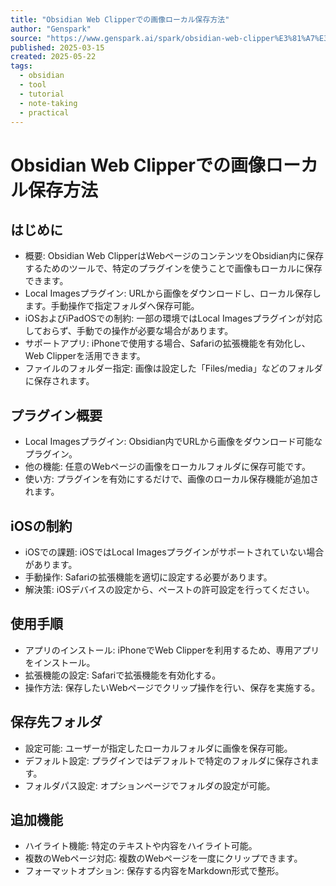 ```yaml
---
title: "Obsidian Web Clipperでの画像ローカル保存方法"
author: "Genspark"
source: "https://www.genspark.ai/spark/obsidian-web-clipper%E3%81%A7%E3%81%AE%E7%94%BB%E5%83%8F%E3%83%AD%E3%83%BC%E3%82%AB%E3%83%AB%E4%BF%9D%E5%AD%98%E6%96%B9%E6%B3%95/893ef059-4f12-4003-8b83-e2f09a0af038"
published: 2025-03-15
created: 2025-05-22
tags:
  - obsidian
  - tool
  - tutorial
  - note-taking
  - practical
---
```


# Obsidian Web Clipperでの画像ローカル保存方法

## はじめに

- 概要: Obsidian Web ClipperはWebページのコンテンツをObsidian内に保存するためのツールで、特定のプラグインを使うことで画像もローカルに保存できます。
- Local Imagesプラグイン: URLから画像をダウンロードし、ローカル保存します。手動操作で指定フォルダへ保存可能。
- iOSおよびiPadOSでの制約: 一部の環境ではLocal Imagesプラグインが対応しておらず、手動での操作が必要な場合があります。
- サポートアプリ: iPhoneで使用する場合、Safariの拡張機能を有効化し、Web Clipperを活用できます。
- ファイルのフォルダー指定: 画像は設定した「Files/media」などのフォルダに保存されます。

## プラグイン概要

- Local Imagesプラグイン: Obsidian内でURLから画像をダウンロード可能なプラグイン。
- 他の機能: 任意のWebページの画像をローカルフォルダに保存可能です。
- 使い方: プラグインを有効にするだけで、画像のローカル保存機能が追加されます。

## iOSの制約

- iOSでの課題: iOSではLocal Imagesプラグインがサポートされていない場合があります。
- 手動操作: Safariの拡張機能を適切に設定する必要があります。
- 解決策: iOSデバイスの設定から、ペーストの許可設定を行ってください。

## 使用手順

- アプリのインストール: iPhoneでWeb Clipperを利用するため、専用アプリをインストール。
- 拡張機能の設定: Safariで拡張機能を有効化する。
- 操作方法: 保存したいWebページでクリップ操作を行い、保存を実施する。

## 保存先フォルダ

- 設定可能: ユーザーが指定したローカルフォルダに画像を保存可能。
- デフォルト設定: プラグインではデフォルトで特定のフォルダに保存されます。
- フォルダパス設定: オプションページでフォルダの設定が可能。

## 追加機能

- ハイライト機能: 特定のテキストや内容をハイライト可能。
- 複数のWebページ対応: 複数のWebページを一度にクリップできます。
- フォーマットオプション: 保存する内容をMarkdown形式で整形。 